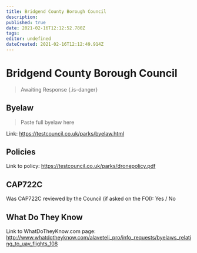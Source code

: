 ```yaml
---
title: Bridgend County Borough Council
description: 
published: true
date: 2021-02-16T12:12:52.780Z
tags: 
editor: undefined
dateCreated: 2021-02-16T12:12:49.914Z
---
```


# Bridgend County Borough Council
>  Awaiting Response
> {.is-danger}

## Byelaw
> Paste full byelaw here

Link:
https://testcouncil.co.uk/parks/byelaw.html

## Policies
Link to policy:
https://testcouncil.co.uk/parks/dronepolicy.pdf

## CAP722C

Was CAP722C reviewed by the Council (if asked on the FOI): Yes / No

## What Do They Know

Link to WhatDoTheyKnow.com page:
http://www.whatdotheyknow.com/alaveteli_pro/info_requests/byelaws_relating_to_uav_flights_108

